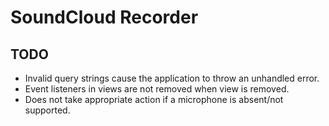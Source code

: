 SoundCloud Recorder
===================

TODO
----

- Invalid query strings cause the application to throw an unhandled error.
- Event listeners in views are not removed when view is removed.
- Does not take appropriate action if a microphone is absent/not supported.
